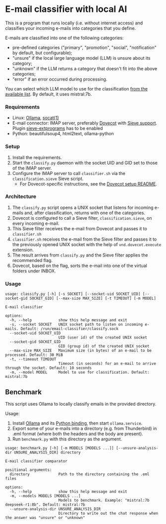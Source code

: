 # E-mail classifier with local AI

This is a program that runs locally (i.e. without internet access) and classifies your incoming e-mails into categories
that you define.

E-mails are classified into one of the following categories:

- pre-defined categories ("primary", "promotion", "social", "notification" by default, but configurable);
- "unsure" if the local large language model (LLM) is unsure about its category;
- "unknown" if the LLM returns a category that doesn't fit into the above categories;
- "error" if an error occurred during processing.

You can select which LLM model to use for the classification [from the available list](https://ollama.com/search).
By default, it uses mistral:7b.

### Requirements

- Linux: [Ollama](https://ollama.com/download), [socat(1)](https://man.archlinux.org/man/socat1.1.en)
- E-mail connector: IMAP server, preferably [Dovecot](https://dovecot.org)
  with [Sieve support](https://doc.dovecot.org/main/core/plugins/sieve.html).
  Plugin [sieve-extprograms](https://doc.dovecot.org/main/core/plugins/sieve_extprograms.html) has to be enabled
- Python: beautifulsoup4, html2text, ollama-python

### Setup

1. Install the requirements.
2. Start the `classify.py` daemon with the socket UID and GID set to those of the IMAP server.
3. Configure the IMAP server to call `classifier.sh` via the `classification.sieve` Sieve script.
    * For Dovecot-specific instructions, see the [Dovecot setup README](dovecot/README.md).

### Architecture

1. The `classify.py` script opens a UNIX socket that listens for incoming e-mails and, after classification, returns
   with one of the categories.
2. Dovecot is configured to call a Sieve filter, `classification.sieve`, on every incoming e-mail.
3. This Sieve filter receives the e-mail from Dovecot and passes it to `classifier.sh`
4. `classifier.sh` receives the e-mail from the Sieve filter and passes it to the previously opened UNIX socket with the
   help of `vnd.dovecot.execute` extension.
5. The result arrives from `classify.py` and the Sieve filter applies the recommended flag.
6. Dovecot, based on the flag, sorts the e-mail into one of the virtual folders under INBOX.

### Usage

```text
usage: classify.py [-h] [-s SOCKET] [--socket-uid SOCKET_UID] [--socket-gid SOCKET_GID] [--max-size MAX_SIZE] [-t TIMEOUT] [-m MODEL]

E-mail classifier

options:
  -h, --help            show this help message and exit
  -s, --socket SOCKET   UNIX socket path to listen on incoming e-mails. Default: /run/email-classifier/classify.sock
  --socket-uid SOCKET_UID
                        UID (user id) of the created UNIX socket
  --socket-gid SOCKET_GID
                        GID (group id) of the created UNIX socket
  --max-size MAX_SIZE   Maximum size (in bytes) of an e-mail to be processed. Default: 30 MiB
  -t, --timeout TIMEOUT
                        Timeout (in seconds) for an e-mail to arrive through the socket. Default: 10 seconds
  -m, --model MODEL     Model to use for classification. Default: mistral:7b
```

## Benchmark

This script uses Ollama to locally classify emails in the provided directory.

Usage:

1. Install [Ollama](https://ollama.com/download) and its [Python binding](https://github.com/ollama/ollama-python), then
   start `ollama.service`.
2. Export some of your e-mails into a directory (e.g. from Thunderbird) in .eml format (where both the headers and the
   body are present).
3. Run `benchmark.py` with this directory as the argument.

```text
usage: benchmark.py [-h] [-m MODELS [MODELS ...]] [--unsure-analysis-dir UNSURE_ANALYSIS_DIR] directory

E-mail classifier comparator

positional arguments:
  directory             Path to the directory containing the .eml files

options:
  -h, --help            show this help message and exit
  -m, --models MODELS [MODELS ...]
                        Models to benchmark. Example: "mistral:7b deepseek-r1:8b". Default: mistral:7b
  --unsure-analysis-dir UNSURE_ANALYSIS_DIR
                        Directory to write out the chat response when the answer was "unsure" or "unknown"
```